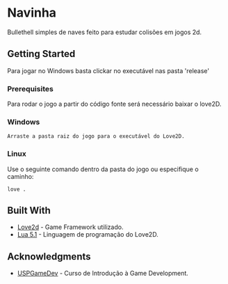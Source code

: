 # Navinha

Bullethell simples de naves feito para estudar colisões em jogos 2d.

## Getting Started

Para jogar no Windows basta clickar no executável nas pasta 'release'

### Prerequisites

Para rodar o jogo a partir do código fonte será necessário baixar o love2D.

### Windows 
```
Arraste a pasta raiz do jogo para o executável do Love2D.
```

### Linux
Use o seguinte comando dentro da pasta do jogo ou especifique o caminho:
```
love .
```

## Built With

* [Love2d](https://love2d.org/) - Game Framework utilizado.
* [Lua 5.1](https://www.lua.org/) - Linguagem de programação do Love2D.

## Acknowledgments

* [USPGameDev](https://uspgamedev.org/) - Curso de Introdução à Game Development.




